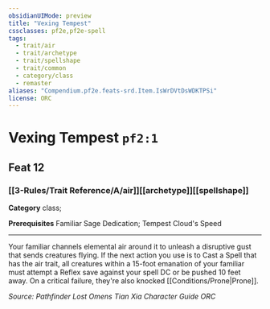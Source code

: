```yaml
---
obsidianUIMode: preview
title: "Vexing Tempest"
cssclasses: pf2e,pf2e-spell
tags:
  - trait/air
  - trait/archetype
  - trait/spellshape
  - trait/common
  - category/class
  - remaster
aliases: "Compendium.pf2e.feats-srd.Item.IsWrDVtDsWDKTPSi"
license: ORC
---
```

# Vexing Tempest `pf2:1`
## Feat 12
### [[3-Rules/Trait Reference/A/air]][[archetype]][[spellshape]]

**Category** class; 



**Prerequisites** Familiar Sage Dedication; Tempest Cloud's Speed
* * *
Your familiar channels elemental air around it to unleash a disruptive gust that sends creatures flying. If the next action you use is to Cast a Spell that has the air trait, all creatures within a 15-foot emanation of your familiar must attempt a Reflex save against your spell DC or be pushed 10 feet away. On a critical failure, they're also knocked [[Conditions/Prone|Prone]].

*Source: Pathfinder Lost Omens Tian Xia Character Guide*
*ORC*